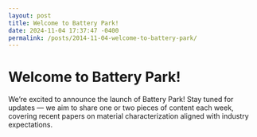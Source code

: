 ```yaml
---
layout: post
title: Welcome to Battery Park!
date: 2024-11-04 17:37:47 -0400
permalink: /posts/2014-11-04-welcome-to-battery-park/
---
```


<html>
  <head>
    <h1>Welcome to Battery Park!</h1>
  </head>
  <body>
    We’re excited to announce the launch of Battery Park! Stay tuned for updates — we aim to share one or two pieces of content each week, covering recent papers on material characterization aligned with industry expectations.
  </body>
</html>

